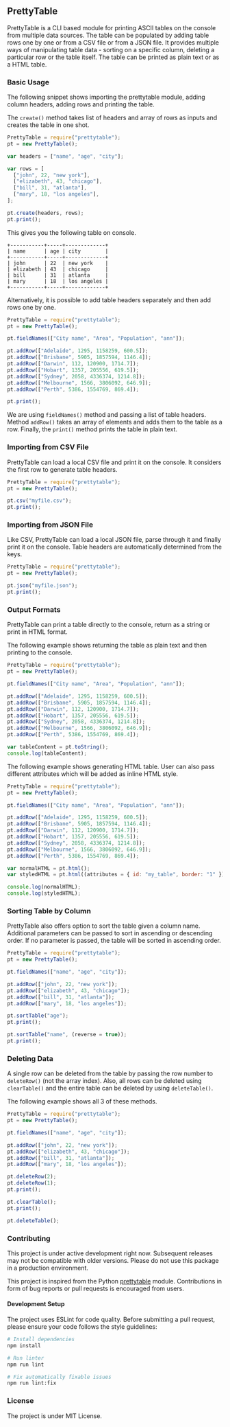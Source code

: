 ## PrettyTable

PrettyTable is a CLI based module for printing ASCII tables on the console from multiple data sources. The table can be populated by adding table rows one by one or from a CSV file or from a JSON file. It provides multiple ways of manipulating table data - sorting on a specific column, deleting a particular row or the table itself. The table can be printed as plain text or as a HTML table.

### Basic Usage

The following snippet shows importing the prettytable module, adding column headers, adding rows and printing the table.

The `create()` method takes list of headers and array of rows as inputs and creates the table in one shot.

```javascript
PrettyTable = require("prettytable");
pt = new PrettyTable();

var headers = ["name", "age", "city"];

var rows = [
  ["john", 22, "new york"],
  ["elizabeth", 43, "chicago"],
  ["bill", 31, "atlanta"],
  ["mary", 18, "los angeles"],
];

pt.create(headers, rows);
pt.print();
```

This gives you the following table on console.

```
+-----------+-----+-------------+
| name      | age | city        |
+-----------+-----+-------------+
| john      | 22  | new york    |
| elizabeth | 43  | chicago     |
| bill      | 31  | atlanta     |
| mary      | 18  | los angeles |
+-----------+-----+-------------+
```

Alternatively, it is possible to add table headers separately and then add rows one by one.

```javascript
PrettyTable = require("prettytable");
pt = new PrettyTable();

pt.fieldNames(["City name", "Area", "Population", "ann"]);

pt.addRow(["Adelaide", 1295, 1158259, 600.5]);
pt.addRow(["Brisbane", 5905, 1857594, 1146.4]);
pt.addRow(["Darwin", 112, 120900, 1714.7]);
pt.addRow(["Hobart", 1357, 205556, 619.5]);
pt.addRow(["Sydney", 2058, 4336374, 1214.8]);
pt.addRow(["Melbourne", 1566, 3806092, 646.9]);
pt.addRow(["Perth", 5386, 1554769, 869.4]);

pt.print();
```

We are using `fieldNames()` method and passing a list of table headers. Method `addRow()` takes an array of elements and adds them to the table as a row. Finally, the `print()` method prints the table in plain text.

### Importing from CSV File

PrettyTable can load a local CSV file and print it on the console. It considers the first row to generate table headers.

```javascript
PrettyTable = require("prettytable");
pt = new PrettyTable();

pt.csv("myfile.csv");
pt.print();
```

### Importing from JSON File

Like CSV, PrettyTable can load a local JSON file, parse through it and finally print it on the console. Table headers are automatically determined from the keys.

```javascript
PrettyTable = require("prettytable");
pt = new PrettyTable();

pt.json("myfile.json");
pt.print();
```

### Output Formats

PrettyTable can print a table directly to the console, return as a string or print in HTML format.

The following example shows returning the table as plain text and then printing to the console.

```javascript
PrettyTable = require("prettytable");
pt = new PrettyTable();

pt.fieldNames(["City name", "Area", "Population", "ann"]);

pt.addRow(["Adelaide", 1295, 1158259, 600.5]);
pt.addRow(["Brisbane", 5905, 1857594, 1146.4]);
pt.addRow(["Darwin", 112, 120900, 1714.7]);
pt.addRow(["Hobart", 1357, 205556, 619.5]);
pt.addRow(["Sydney", 2058, 4336374, 1214.8]);
pt.addRow(["Melbourne", 1566, 3806092, 646.9]);
pt.addRow(["Perth", 5386, 1554769, 869.4]);

var tableContent = pt.toString();
console.log(tableContent);
```

The following example shows generating HTML table. User can also pass different attributes which will be added as inline HTML style.

```javascript
PrettyTable = require("prettytable");
pt = new PrettyTable();

pt.fieldNames(["City name", "Area", "Population", "ann"]);

pt.addRow(["Adelaide", 1295, 1158259, 600.5]);
pt.addRow(["Brisbane", 5905, 1857594, 1146.4]);
pt.addRow(["Darwin", 112, 120900, 1714.7]);
pt.addRow(["Hobart", 1357, 205556, 619.5]);
pt.addRow(["Sydney", 2058, 4336374, 1214.8]);
pt.addRow(["Melbourne", 1566, 3806092, 646.9]);
pt.addRow(["Perth", 5386, 1554769, 869.4]);

var normalHTML = pt.html();
var styledHTML = pt.html((attributes = { id: "my_table", border: "1" }));

console.log(normalHTML);
console.log(styledHTML);
```

### Sorting Table by Column

PrettyTable also offers option to sort the table given a column name. Additional parameters can be passed to sort in ascending or descending order. If no parameter is passed, the table will be sorted in ascending order.

```javascript
PrettyTable = require("prettytable");
pt = new PrettyTable();

pt.fieldNames(["name", "age", "city"]);

pt.addRow(["john", 22, "new york"]);
pt.addRow(["elizabeth", 43, "chicago"]);
pt.addRow(["bill", 31, "atlanta"]);
pt.addRow(["mary", 18, "los angeles"]);

pt.sortTable("age");
pt.print();

pt.sortTable("name", (reverse = true));
pt.print();
```

### Deleting Data

A single row can be deleted from the table by passing the row number to `deleteRow()` (not the array index). Also, all rows can be deleted using `clearTable()` and the entire table can be deleted by using `deleteTable()`.

The following example shows all 3 of these methods.

```javascript
PrettyTable = require("prettytable");
pt = new PrettyTable();

pt.fieldNames(["name", "age", "city"]);

pt.addRow(["john", 22, "new york"]);
pt.addRow(["elizabeth", 43, "chicago"]);
pt.addRow(["bill", 31, "atlanta"]);
pt.addRow(["mary", 18, "los angeles"]);

pt.deleteRow(2);
pt.deleteRow(1);
pt.print();

pt.clearTable();
pt.print();

pt.deleteTable();
```

### Contributing

This project is under active development right now. Subsequent releases may not be compatible with older versions. Please do not use this package in a production environment.

This project is inspired from the Python [prettytable](https://code.google.com/p/prettytable/) module. Contributions in form of bug reports or pull requests is encouraged from users.

#### Development Setup

The project uses ESLint for code quality. Before submitting a pull request, please ensure your code follows the style guidelines:

```bash
# Install dependencies
npm install

# Run linter
npm run lint

# Fix automatically fixable issues
npm run lint:fix
```

### License

The project is under MIT License.
